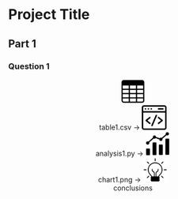 # Project Title

## Part 1

### Question 1
<div style="text-align: center;">
  <img src="img/table.png" alt="table logo" width="50"/><br/> table1.csv → 
  <img src="img/analysis.png" alt="analysis logo" width="50"/><br/> analysis1.py → 
  <img src="img/chart.png" alt="chart logo" width="50"/><br/> chart1.png → 
  <img src="img/conclusion.png" alt="conclusions logo" width="50"/><br/> conclusions
</div>